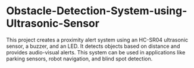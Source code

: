 # Obstacle-Detection-System-using-Ultrasonic-Sensor
This project creates a proximity alert system using an HC-SR04 ultrasonic sensor, a buzzer, and an LED. It detects objects based on distance and provides audio-visual alerts. This system can be used in applications like parking sensors, robot navigation, and blind spot detection.
